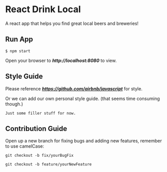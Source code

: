 # React Drink Local

A react app that helps you find great local beers and breweries!



## Run App
```
$ npm start
```

Open your browser to ***http://localhost:8080*** to view.  

## Style Guide
Please reference ***https://github.com/airbnb/javascript*** for style.

Or we can add our own personal style guide. (that seems time consuming though.)
```
Just some filler stuff for now.
```

## Contribution Guide

Open up a new branch for fixing bugs and adding new features, remember to use camelCase:

```
git checkout -b fix/yourBugFix
```

```
git checkout -b feature/yourNewFeature
```
